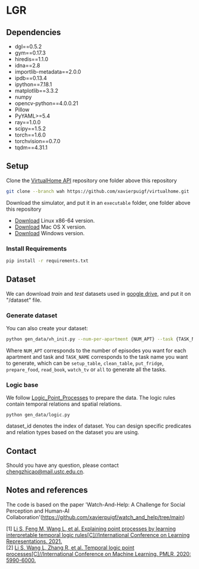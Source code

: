 # LGR






## Dependencies

- dgl==0.5.2
- gym==0.17.3
- hiredis==1.1.0
- idna==2.8
- importlib-metadata==2.0.0
- ipdb==0.13.4
- ipython==7.18.1
- matplotlib==3.3.2
- numpy
- opencv-python==4.0.0.21
- Pillow
- PyYAML>=5.4
- ray==1.0.0
- scipy==1.5.2
- torch==1.6.0
- torchvision==0.7.0
- tqdm==4.31.1





## Setup
Clone the [VirtualHome API](https://github.com/xavierpuigf/virtualhome.git) repository one folder above this repository

```bash
git clone --branch wah https://github.com/xavierpuigf/virtualhome.git
```

Download the simulator, and put it in an `executable` folder, one folder above this repository


- [Download](http://virtual-home.org/release/simulator/v2.0/linux_exec.zip) Linux x86-64 version.
- [Download](http://virtual-home.org/release/simulator/v2.0/macos_exec.zip) Mac OS X version.
- [Download](http://virtual-home.org/release/simulator/v2.0/windows_exec.zip) Windows version.

### Install Requirements
```bash
pip install -r requirements.txt
```

## Dataset



We can download *train* and *test* datasets used in [google drive](https://drive.google.com/drive/folders/12QWa6cQKlC6SksU9uj7HCSVr4V6i6n86?usp=drive_link), and put it on "/dataset" file.

### Generate dataset 
You can also create your dataset:

```bash
python gen_data/vh_init.py --num-per-apartment {NUM_APT} --task {TASK_NAME}
```
Where `NUM_APT` corresponds to the number of episodes you want for each apartment and task and `TASK_NAME` corresponds to the task name you want to generate, which can be `setup_table`, `clean_table`, `put_fridge`, `prepare_food`, `read_book`, `watch_tv` or `all` to generate all the tasks.

### Logic base

We follow [Logic_Point_Processes](https://github.com/FengMingquan-sjtu/Logic_Point_Processes_ICLR) to prepare the data. The logic rules contain temporal relations and spatial relations.

```
python gen_data/logic.py
```
dataset_id denotes the index of dataset. You can design specific predicates and relation types based on the dataset you are using.




<!-- ## Visualization

<img src= "pic/visual.jpg" width="120%"> -->


## Contact
Should you have any question, please contact chengzhicao@mail.ustc.edu.cn.

## Notes and references
The  code is based on the paper 'Watch-And-Help: A Challenge for Social Perception and Human-AI Collaboration'(https://github.com/xavierpuigf/watch_and_help/tree/main)

[1] [Li S, Feng M, Wang L, et al. Explaining point processes by learning interpretable temporal logic rules[C]//International Conference on Learning Representations. 2021.](https://openreview.net/pdf?id=P07dq7iSAGr) <br />
[2] [Li S, Wang L, Zhang R, et al. Temporal logic point processes[C]//International Conference on Machine Learning. PMLR, 2020: 5990-6000.](https://proceedings.mlr.press/v119/li20p/li20p.pdf) <br />
